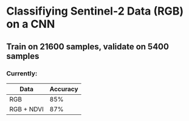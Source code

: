 # Classifiying Sentinel-2 Data (RGB) on a CNN
## Train on 21600 samples, validate on 5400 samples
### Currently: 

| Data          | Accuracy      |
| ------------- |-------------  |
| RGB           | 85%           | 
| RGB + NDVI    | 87%           |


